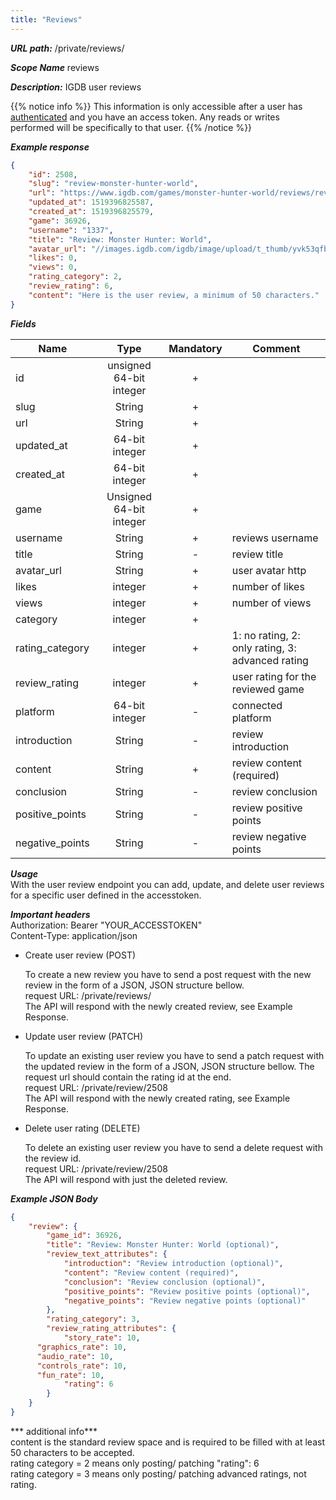 ```yaml
---
title: "Reviews"
---
```


***URL path:*** /private/reviews/

***Scope Name*** reviews

***Description:*** IGDB user reviews

{{% notice info %}}
This information is only accessible after a user has [authenticated](../authentication) and you have an access token. Any reads or writes performed will be specifically to that user.
{{% /notice %}}

***Example response***
```json
{
    "id": 2508,
    "slug": "review-monster-hunter-world",
    "url": "https://www.igdb.com/games/monster-hunter-world/reviews/review-monster-hunter-world",
    "updated_at": 1519396825587,
    "created_at": 1519396825579,
    "game": 36926,
    "username": "1337",
    "title": "Review: Monster Hunter: World",
    "avatar_url": "//images.igdb.com/igdb/image/upload/t_thumb/yvk53qfbt3vwjz2iwevw.png",
    "likes": 0,
    "views": 0,
    "rating_category": 2,
    "review_rating": 6,
    "content": "Here is the user review, a minimum of 50 characters."
}
```

***Fields***

| Name         | Type                    | Mandatory | Comment |
| ------------ |:-----------------------:|:---------:| ------- |
| id           | unsigned 64-bit integer |     +     ||
| slug         | String                  |     +     ||
| url          | String                  |     +     ||
| updated_at   | 64-bit integer          |     +     ||
| created_at   | 64-bit integer          |     +     ||
| game         | Unsigned 64-bit integer |     +     ||
| username     | String                  |     +     | reviews username |
| title        | String                  |     -     | review title|
| avatar_url   | String                  |     +     | user avatar http |
| likes        | integer                 |     +     | number of likes |
| views        | integer                 |     +     | number of views |
| category     | integer                 |     +     ||
| rating_category | integer              |     +     | 1: no rating, 2: only rating, 3: advanced rating|
| review_rating | integer                |     +     | user rating for the reviewed game |
| platform      | 64-bit integer         |     -     | connected platform |
| introduction  | String                 |     -     | review introduction |
| content       | String                 |     +     | review content (required)|
| conclusion    | String                 |     -     | review conclusion |
| positive_points | String               |     -     | review positive points |
| negative_points | String               |     -     | review negative points |


***Usage***   
With the user review endpoint you can add, update, and delete user reviews for a specific user defined in the accesstoken. 

***Important headers***   
Authorization: Bearer "YOUR_ACCESSTOKEN"  
Content-Type: application/json

* Create user review (POST)

	To create a new review you have to send a post request with the new review in the form of a JSON, JSON structure bellow.  
	request URL: /private/reviews/   
	The API will respond with the newly created review, see Example Response.  

* Update user review (PATCH)

	To update an existing user review you have to send a patch request with the updated review in the form of a JSON, JSON structure bellow. The request url should contain the rating id at the end.   
	request URL: /private/review/2508   
	The API will respond with the newly created rating, see Example Response.  

* Delete user rating (DELETE)

	To delete an existing user review you have to send a delete request with the review id.  
	request URL: /private/review/2508  
	The API will respond with just the deleted review.  

***Example JSON Body***
```json
{
	"review": { 
		"game_id": 36926,
		"title": "Review: Monster Hunter: World (optional)",
		"review_text_attributes": {
			"introduction": "Review introduction (optional)",
			"content": "Review content (required)",
			"conclusion": "Review conclusion (optional)",
			"positive_points": "Review positive points (optional)",
			"negative_points": "Review negative points (optional)"
		},
		"rating_category": 3,
		"review_rating_attributes": {
			"story_rate": 10, 
      "graphics_rate": 10, 
      "audio_rate": 10, 
      "controls_rate": 10, 
      "fun_rate": 10,
			"rating": 6
		}
	}
}
```
*** additional info***  
content is the standard review space and is required to be filled with at least 50 characters to be accepted.  
rating category = 2 means only posting/ patching "rating": 6  
rating category = 3 means only posting/ patching advanced ratings, not rating.  
